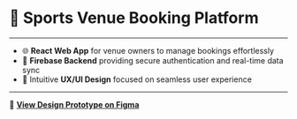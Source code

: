 # 🎾 Sports Venue Booking Platform  

---
- 🌐 **React Web App** for venue owners to manage bookings effortlessly   
- 🔐 **Firebase Backend** providing secure authentication and real-time data sync  
- 🎨 Intuitive **UX/UI Design** focused on seamless user experience  

---

🔗 **[View Design Prototype on Figma](https://www.figma.com/design/Uv0lQU1OLaym6NQlkPHpJh/Customer?node-id=0-1&p=f)**  
